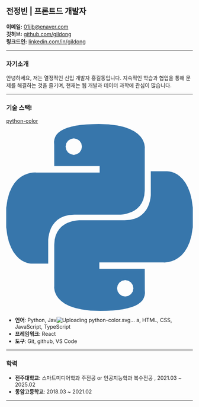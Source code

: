 ## 전정빈 | 프론트드 개발자

**이메일:** 01jjb@enaver.com  
**깃허브:** [github.com/gildong](https://github.com/gildong)  
**링크드인:** [linkedin.com/in/gildong](https://linkedin.com/in/gildong)  

---

### 자기소개
안녕하세요, 저는 열정적인 신입 개발자 홍길동입니다. 지속적인 학습과 협업을 통해 문제를 해결하는 것을 즐기며, 현재는 웹 개발과 데이터 과학에 관심이 많습니다.

---

### 기술 스택!
[python-color](https://github.com/user-attachments/assets/74f6c598-f695-4676-a91b-a97d508e57f1)<svg fill="#3776AB" role="img" viewBox="0 0 24 24" xmlns="http://www.w3.org/2000/svg"><title>Python</title><path d="M14.25.18l.9.2.73.26.59.3.45.32.34.34.25.34.16.33.1.3.04.26.02.2-.01.13V8.5l-.05.63-.13.55-.21.46-.26.38-.3.31-.33.25-.35.19-.35.14-.33.1-.3.07-.26.04-.21.02H8.77l-.69.05-.59.14-.5.22-.41.27-.33.32-.27.35-.2.36-.15.37-.1.35-.07.32-.04.27-.02.21v3.06H3.17l-.21-.03-.28-.07-.32-.12-.35-.18-.36-.26-.36-.36-.35-.46-.32-.59-.28-.73-.21-.88-.14-1.05-.05-1.23.06-1.22.16-1.04.24-.87.32-.71.36-.57.4-.44.42-.33.42-.24.4-.16.36-.1.32-.05.24-.01h.16l.06.01h8.16v-.83H6.18l-.01-2.75-.02-.37.05-.34.11-.31.17-.28.25-.26.31-.23.38-.2.44-.18.51-.15.58-.12.64-.1.71-.06.77-.04.84-.02 1.27.05zm-6.3 1.98l-.23.33-.08.41.08.41.23.34.33.22.41.09.41-.09.33-.22.23-.34.08-.41-.08-.41-.23-.33-.33-.22-.41-.09-.41.09zm13.09 3.95l.28.06.32.12.35.18.36.27.36.35.35.47.32.59.28.73.21.88.14 1.04.05 1.23-.06 1.23-.16 1.04-.24.86-.32.71-.36.57-.4.45-.42.33-.42.24-.4.16-.36.09-.32.05-.24.02-.16-.01h-8.22v.82h5.84l.01 2.76.02.36-.05.34-.11.31-.17.29-.25.25-.31.24-.38.2-.44.17-.51.15-.58.13-.64.09-.71.07-.77.04-.84.01-1.27-.04-1.07-.14-.9-.2-.73-.25-.59-.3-.45-.33-.34-.34-.25-.34-.16-.33-.1-.3-.04-.25-.02-.2.01-.13v-5.34l.05-.64.13-.54.21-.46.26-.38.3-.32.33-.24.35-.2.35-.14.33-.1.3-.06.26-.04.21-.02.13-.01h5.84l.69-.05.59-.14.5-.21.41-.28.33-.32.27-.35.2-.36.15-.36.1-.35.07-.32.04-.28.02-.21V6.07h2.09l.14.01zm-6.47 14.25l-.23.33-.08.41.08.41.23.33.33.23.41.08.41-.08.33-.23.23-.33.08-.41-.08-.41-.23-.33-.33-.23-.41-.08-.41.08z"/></svg>


- **언어**: Python, Jav![Uploading python-color.svg…]()
a, HTML, CSS, JavaScript, TypeScript
- **프레임워크**: React
- **도구**: Git, github, VS Code

---


### 학력
- **전주대학교**: 스마트미디어학과 주전공 or 인공지능학과 복수전공 , 2021.03 ~ 2025.02
- **동암고등학교**: 2018.03 ~ 2021.02

---

